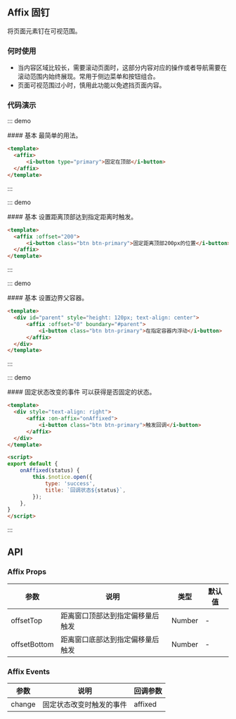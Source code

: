 <script>
export default {
    methods: {
        onAffixed(status) {
            this.$notice.open({
                type: 'success',
                title: `回调状态${status}`,
            });
        },
    }
}
</script>

## Affix 固钉

将页面元素钉在可视范围。

### 何时使用
- 当内容区域比较长，需要滚动页面时，这部分内容对应的操作或者导航需要在滚动范围内始终展现。常用于侧边菜单和按钮组合。
- 页面可视范围过小时，慎用此功能以免遮挡页面内容。

### 代码演示

::: demo
<summary>
  #### 基本
  最简单的用法。
</summary>

```html
<template>
  <affix>
      <i-button type="primary">固定在顶部</i-button>
  </affix>
</template>
```
:::

::: demo
<summary>
  #### 基本
  设置距离顶部达到指定距离时触发。
</summary>

```html
<template>
  <affix :offset="200">
      <i-button class="btn btn-primary">固定距离顶部200px的位置</i-button>
  </affix>
</template>
```
:::

::: demo
<summary>
  #### 基本
  设置边界父容器。
</summary>

```html
<template>
  <div id="parent" style="height: 120px; text-align: center">
      <affix :offset="0" boundary="#parent">
          <i-button class="btn btn-primary">在指定容器内浮动</i-button>
      </affix>
  </div>
</template>
```
:::

::: demo
<summary>
  #### 固定状态改变的事件
  可以获得是否固定的状态。
</summary>

```html
<template>
  <div style="text-align: right">
      <affix :on-affix="onAffixed">
          <i-button class="btn btn-primary">触发回调</i-button>
      </affix>
  </div>
</template>

<script>
export default {
    onAffixed(status) {
        this.$notice.open({
            type: 'success',
            title: `回调状态${status}`,
        });
    },
}
</script>
```
:::

## API

### Affix Props
| 参数        | 说明           | 类型               | 默认值       |
|------------|----------------|-------------------|-------------|
| offsetTop    | 距离窗口顶部达到指定偏移量后触发 | Number | - |
| offsetBottom | 距离窗口底部达到指定偏移量后触发 | Number | - |

### Affix Events
| 参数        | 说明           | 回调参数               |
|------------|----------------|-------------------|
| change | 固定状态改变时触发的事件 | affixed |
